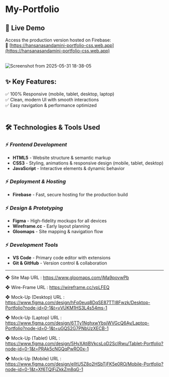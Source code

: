 # My-Portfolio

## 🌟 Live Demo
Access the production version hosted on Firebase:  
🔗 [https://hansanasandamini-portfolio-css.web.app](https://hansanasandamini-portfolio-css.web.app)
<br/><br/>

![Screenshot from 2025-05-31 18-38-05](https://github.com/user-attachments/assets/8bc582e3-358c-44c8-80b4-07750b1ad024)
<br/>
## ✨ Key Features:
✅ 100% Responsive (mobile, tablet, desktop, laptop)<br/>
✅ Clean, modern UI with smooth interactions<br/>
✅ Easy navigation & performance optimized<br/><br/>

## 🛠️ Technologies & Tools Used

### ⚡ *Frontend Development*
- **HTML5** - Website structure & semantic markup  
- **CSS3** - Styling, animations & responsive design (mobile, tablet, desktop)  
- **JavaScript** - Interactive elements & dynamic behavior  

### ⚡ *Deployment & Hosting*  
- **Firebase** - Fast, secure hosting for the production build  

### ⚡ *Design & Prototyping*  
- **Figma** - High-fidelity mockups for all devices  
- **Wireframe.cc** - Early layout planning  
- **Gloomaps** - Site mapping & navigation flow  

### ⚡ *Development Tools*  
- **VS Code** - Primary code editor with extensions  
- **Git & GitHub** - Version control & collaboration  

---

❖ Site Map URL : https://www.gloomaps.com/jMa9povwPb

❖ Wire-Frame URL : https://wireframe.cc/vpLFEQ

❖ Mock-Up (Desktop) URL : https://www.figma.com/design/hFq0euq8DqSE87TTI8Fwzk/Desktop-Portfolio?node-id=0-1&t=vVUKM1HS3L4s54ms-1

❖ Mock-Up (Laptop) URL : https://www.figma.com/design/6TTy1NghxwYbsjWVGcQ6Ay/Laptop-Portfolio?node-id=0-1&t=uGQS2G7PNbUzXECB-1

❖ Mock-Up (Tablet) URL : https://www.figma.com/design/5HyXAtiBVkcsLoD2ScIRwu/Tablet-Portfolio?node-id=0-1&t=PRAk5cNGQqPwRO0x-1

❖ Mock-Up (Mobile) URL : https://www.figma.com/design/eIItU5Z8o2HSbTjFK5e0RO/Mobile-Portfolio?node-id=0-1&t=Xf6TQIFiZkkZm8qG-1
